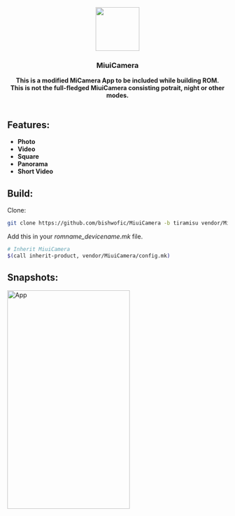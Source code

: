 <div align ="center">
<img src="https://raw.githubusercontent.com/bishwofic/MiuiCamera/tiramisu/res/Icon.png" width="100"/>
<h3>MiuiCamera</h3>
<b>This is a modified MiCamera App to be included while building ROM.<br>
  This is not the full-fledged MiuiCamera consisting potrait, night or other modes.
</div><br>
<h2>Features:</h2>
    
- Photo
- Video
- Square
- Panorama
- Short Video
<br></b>
<h2>Build:</h2>
Clone:

```bash
git clone https://github.com/bishwofic/MiuiCamera -b tiramisu vendor/MiuiCamera
```
  
Add this in your <i>romname_devicename.mk</i> file.


```bash
# Inherit MiuiCamera
$(call inherit-product, vendor/MiuiCamera/config.mk)
```   
<h2>Snapshots:</h2>
<img src="https://raw.githubusercontent.com/bishwofic/MiuiCamera/tiramisu/res/Preview.png" alt="App" width="280" height="500" />
<br>
